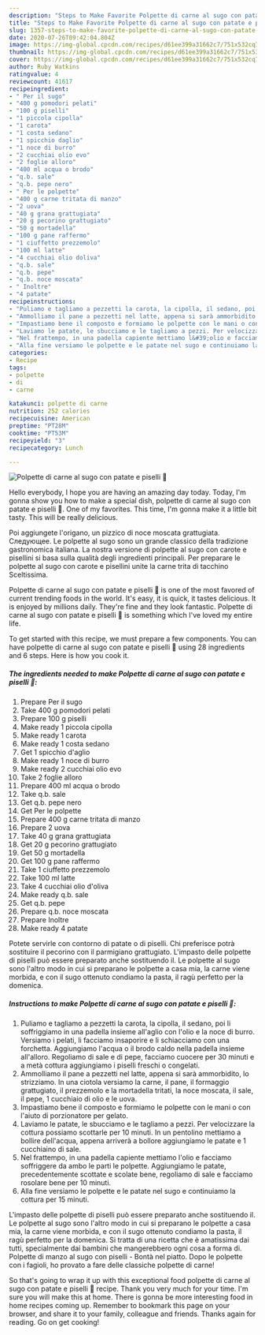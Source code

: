 ```yaml
---
description: "Steps to Make Favorite Polpette di carne al sugo con patate e piselli 🌷"
title: "Steps to Make Favorite Polpette di carne al sugo con patate e piselli 🌷"
slug: 1357-steps-to-make-favorite-polpette-di-carne-al-sugo-con-patate-e-piselli
date: 2020-07-26T09:42:04.804Z
image: https://img-global.cpcdn.com/recipes/d61ee399a31662c7/751x532cq70/polpette-di-carne-al-sugo-con-patate-e-piselli-🌷-recipe-main-photo.jpg
thumbnail: https://img-global.cpcdn.com/recipes/d61ee399a31662c7/751x532cq70/polpette-di-carne-al-sugo-con-patate-e-piselli-🌷-recipe-main-photo.jpg
cover: https://img-global.cpcdn.com/recipes/d61ee399a31662c7/751x532cq70/polpette-di-carne-al-sugo-con-patate-e-piselli-🌷-recipe-main-photo.jpg
author: Ruby Watkins
ratingvalue: 4
reviewcount: 41617
recipeingredient:
- " Per il sugo"
- "400 g pomodori pelati"
- "100 g piselli"
- "1 piccola cipolla"
- "1 carota"
- "1 costa sedano"
- "1 spicchio daglio"
- "1 noce di burro"
- "2 cucchiai olio evo"
- "2 foglie alloro"
- "400 ml acqua o brodo"
- "q.b. sale"
- "q.b. pepe nero"
- " Per le polpette"
- "400 g carne tritata di manzo"
- "2 uova"
- "40 g grana grattugiata"
- "20 g pecorino grattugiato"
- "50 g mortadella"
- "100 g pane raffermo"
- "1 ciuffetto prezzemolo"
- "100 ml latte"
- "4 cucchiai olio doliva"
- "q.b. sale"
- "q.b. pepe"
- "q.b. noce moscata"
- " Inoltre"
- "4 patate"
recipeinstructions:
- "Puliamo e tagliamo a pezzetti la carota, la cipolla, il sedano, poi li soffriggiamo in una padella insieme all&#39;aglio con l&#39;olio e la noce di burro. Versiamo i pelati, li facciamo insaporire e li schiacciamo con una forchetta. Aggiungiamo l&#39;acqua o il brodo caldo nella padella insieme all&#39;alloro. Regoliamo di sale e di pepe, facciamo cuocere per 30 minuti e a metà cottura aggiungiamo i piselli freschi o congelati."
- "Ammolliamo il pane a pezzetti nel latte, appena si sarà ammorbidito, lo strizziamo. In una ciotola versiamo la carne, il pane, il formaggio grattugiato, il prezzemolo e la mortadella tritati, la noce moscata, il sale, il pepe, 1 cucchiaio di olio e le uova."
- "Impastiamo bene il composto e formiamo le polpette con le mani o con l&#39;aiuto di porzionatore per gelato."
- "Laviamo le patate, le sbucciamo e le tagliamo a pezzi. Per velocizzare la cottura possiamo scottarle per 10 minuti. In un pentolino mettiamo a bollire dell&#39;acqua, appena arriverà a bollore aggiungiamo le patate e 1 cucchiaino di sale."
- "Nel frattempo, in una padella capiente mettiamo l&#39;olio e facciamo soffriggere da ambo le parti le polpette. Aggiungiamo le patate, precedentemente scottate e scolate bene, regoliamo di sale e facciamo rosolare bene per 10 minuti."
- "Alla fine versiamo le polpette e le patate nel sugo e continuiamo la cottura per 15 minuti."
categories:
- Recipe
tags:
- polpette
- di
- carne

katakunci: polpette di carne 
nutrition: 252 calories
recipecuisine: American
preptime: "PT28M"
cooktime: "PT53M"
recipeyield: "3"
recipecategory: Lunch

---
```



![Polpette di carne al sugo con patate e piselli 🌷](https://img-global.cpcdn.com/recipes/d61ee399a31662c7/751x532cq70/polpette-di-carne-al-sugo-con-patate-e-piselli-🌷-recipe-main-photo.jpg)

Hello everybody, I hope you are having an amazing day today. Today, I'm gonna show you how to make a special dish, polpette di carne al sugo con patate e piselli 🌷. One of my favorites. This time, I'm gonna make it a little bit tasty. This will be really delicious.

Poi aggiungete l&#39;origano, un pizzico di noce moscata grattugiata. Следующее. Le polpette al sugo sono un grande classico della tradizione gastronomica italiana. La nostra versione di polpette al sugo con carote e pisellini si basa sulla qualità degli ingredienti principali. Per preparare le polpette al sugo con carote e pisellini unite la carne trita di tacchino Sceltissima.

Polpette di carne al sugo con patate e piselli 🌷 is one of the most favored of current trending foods in the world. It's easy, it is quick, it tastes delicious. It is enjoyed by millions daily. They're fine and they look fantastic. Polpette di carne al sugo con patate e piselli 🌷 is something which I've loved my entire life.


To get started with this recipe, we must prepare a few components. You can have polpette di carne al sugo con patate e piselli 🌷 using 28 ingredients and 6 steps. Here is how you cook it.

<!--inarticleads1-->

##### The ingredients needed to make Polpette di carne al sugo con patate e piselli 🌷:

1. Prepare  Per il sugo
1. Take 400 g pomodori pelati
1. Prepare 100 g piselli
1. Make ready 1 piccola cipolla
1. Make ready 1 carota
1. Make ready 1 costa sedano
1. Get 1 spicchio d&#39;aglio
1. Make ready 1 noce di burro
1. Make ready 2 cucchiai olio evo
1. Take 2 foglie alloro
1. Prepare 400 ml acqua o brodo
1. Take q.b. sale
1. Get q.b. pepe nero
1. Get  Per le polpette
1. Prepare 400 g carne tritata di manzo
1. Prepare 2 uova
1. Take 40 g grana grattugiata
1. Get 20 g pecorino grattugiato
1. Get 50 g mortadella
1. Get 100 g pane raffermo
1. Take 1 ciuffetto prezzemolo
1. Take 100 ml latte
1. Take 4 cucchiai olio d&#39;oliva
1. Make ready q.b. sale
1. Get q.b. pepe
1. Prepare q.b. noce moscata
1. Prepare  Inoltre
1. Make ready 4 patate


Potete servirle con contorno di patate o di piselli. Chi preferisce potrà sostituire il pecorino con il parmigiano grattugiato. L&#39;impasto delle polpette di piselli può essere preparato anche sostituendo il. Le polpette al sugo sono l&#39;altro modo in cui si preparano le polpette a casa mia, la carne viene morbida, e con il sugo ottenuto condiamo la pasta, il ragù perfetto per la domenica. 

<!--inarticleads2-->

##### Instructions to make Polpette di carne al sugo con patate e piselli 🌷:

1. Puliamo e tagliamo a pezzetti la carota, la cipolla, il sedano, poi li soffriggiamo in una padella insieme all&#39;aglio con l&#39;olio e la noce di burro. Versiamo i pelati, li facciamo insaporire e li schiacciamo con una forchetta. Aggiungiamo l&#39;acqua o il brodo caldo nella padella insieme all&#39;alloro. Regoliamo di sale e di pepe, facciamo cuocere per 30 minuti e a metà cottura aggiungiamo i piselli freschi o congelati.
1. Ammolliamo il pane a pezzetti nel latte, appena si sarà ammorbidito, lo strizziamo. In una ciotola versiamo la carne, il pane, il formaggio grattugiato, il prezzemolo e la mortadella tritati, la noce moscata, il sale, il pepe, 1 cucchiaio di olio e le uova.
1. Impastiamo bene il composto e formiamo le polpette con le mani o con l&#39;aiuto di porzionatore per gelato.
1. Laviamo le patate, le sbucciamo e le tagliamo a pezzi. Per velocizzare la cottura possiamo scottarle per 10 minuti. In un pentolino mettiamo a bollire dell&#39;acqua, appena arriverà a bollore aggiungiamo le patate e 1 cucchiaino di sale.
1. Nel frattempo, in una padella capiente mettiamo l&#39;olio e facciamo soffriggere da ambo le parti le polpette. Aggiungiamo le patate, precedentemente scottate e scolate bene, regoliamo di sale e facciamo rosolare bene per 10 minuti.
1. Alla fine versiamo le polpette e le patate nel sugo e continuiamo la cottura per 15 minuti.


L&#39;impasto delle polpette di piselli può essere preparato anche sostituendo il. Le polpette al sugo sono l&#39;altro modo in cui si preparano le polpette a casa mia, la carne viene morbida, e con il sugo ottenuto condiamo la pasta, il ragù perfetto per la domenica. Si tratta di una ricetta che è amatissima dai tutti, specialmente dai bambini che mangerebbero ogni cosa a forma di. Polpette di manzo al sugo con piselli - Bontà nel piatto. Dopo le polpette con i fagioli, ho provato a fare delle classiche polpette di carne! 

So that's going to wrap it up with this exceptional food polpette di carne al sugo con patate e piselli 🌷 recipe. Thank you very much for your time. I'm sure you will make this at home. There is gonna be more interesting food in home recipes coming up. Remember to bookmark this page on your browser, and share it to your family, colleague and friends. Thanks again for reading. Go on get cooking!
